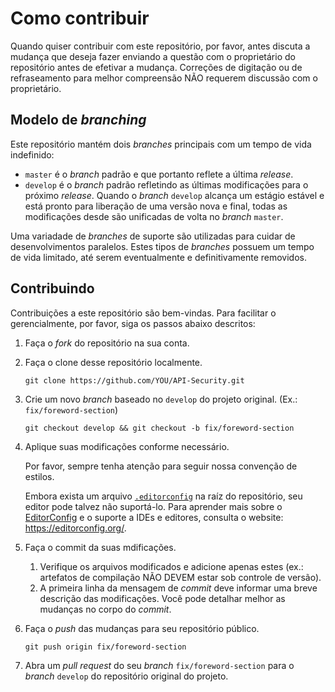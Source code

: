 # Como contribuir

Quando quiser contribuir com este repositório, por favor, antes discuta a mudança que deseja fazer enviando a questão com o proprietário do repositório antes de efetivar a mudança. Correções de digitação ou de refraseamento para melhor compreensão NÃO requerem discussão com o proprietário.

## Modelo de *branching*

Este repositório mantém dois *branches* principais com um tempo de vida indefinido:
* `master` é o *branch* padrão e que portanto reflete a última *release*.
* `develop` é o *branch* padrão refletindo as últimas modificações para o próximo *release*. Quando o *branch* `develop` alcança um estágio estável e está pronto para liberação de uma versão nova e final, todas as modificações desde são unificadas de volta no *branch* `master`.

Uma variadade de *branches* de suporte são utilizadas para cuidar de desenvolvimentos paralelos. Estes tipos de *branches* possuem um tempo de vida limitado, até serem eventualmente e definitivamente removidos.

## Contribuindo

Contribuições a este repositório são bem-vindas. Para facilitar o gerencialmente, por favor, siga os passos abaixo descritos:

1. Faça o *fork* do repositório na sua conta.

2. Faça o clone desse repositório localmente.
   ```
   git clone https://github.com/YOU/API-Security.git
   ```
3. Crie um novo *branch* baseado no `develop` do projeto original. (Ex.: `fix/foreword-section`)
   ```
   git checkout develop && git checkout -b fix/foreword-section
   ```
4. Aplique suas modificações conforme necessário.

   Por favor, sempre tenha atenção para seguir nossa convenção de estilos.

   Embora exista um arquivo [`.editorconfig`][1] na raíz do repositório, seu editor pode talvez não suportá-lo. Para aprender mais sobre o [EditorConfig][2] e o suporte a IDEs e editores, consulta o website: https://editorconfig.org/.

5. Faça o commit da suas mdificações.

   1. Verifique os arquivos modificados e adicione apenas estes (ex.: artefatos de compilação NÃO DEVEM estar sob controle de versão).
   2. A primeira linha da mensagem de *commit* deve informar uma breve descrição das modificações. Você pode detalhar melhor as mudanças no corpo do *commit*.

6. Faça o *push* das mudanças para seu repositório público.
   ```
   git push origin fix/foreword-section
   ```
7. Abra um *pull request* do seu *branch* `fix/foreword-section` para o *branch* `develop` do repositório original do projeto.

[1]: https://github.com/OWASP/API-Security/blob/master/.editorconfig
[2]: https://editorconfig.org/
